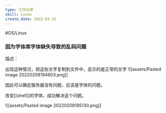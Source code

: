 ```yaml
---
type: 工作记录
skill: Linux
create_date: 2022-01-31
---
```


#OS/Linux 


### 因为字体库字体缺失导致的乱码问题

描述：

出现这种情况，把这些文字复制到文件中，显示的是正常的文字
![[assets/Pasted image 20220208194603.png]]

因此可以确定服务器没有问题，应该是字体的问题。

改变[[shell]]的字体，成功解决这个问题。

![[assets/Pasted image 20220208195130.png]]